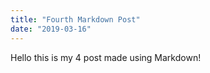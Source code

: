 ```yaml
---
title: "Fourth Markdown Post"
date: "2019-03-16"
---
```

Hello this is my 4 post made using Markdown!
